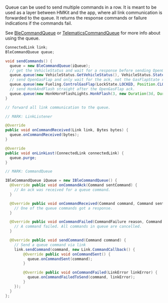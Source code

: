 Queue can be used to send multiple commands in a row. It is meant to be used as a layer between 
HMKit and the app, where all link communication is forwarded to the queue. It returns the response 
commands or failure indications if the commands fail.

See [BleCommandQueue](https://github.com/highmobility/command-queue-android/blob/master/src/main/java/com/highmobility/commandqueue/BleCommandQueue.java) or [TelematicsCommandQueue](https://github.com/highmobility/command-queue-android/blob/master/src/main/java/com/highmobility/commandqueue/TelematicsCommandQueue.java) for more info about using the queue.

```java
ConnectedLink link;
BleCommandQueue queue;

void sendCommands() {
  queue = new BleCommandQueue(iQueue);
  // get the VehicleStatus and wait for a response before sending OpenGasFlap.
  queue.queue(new VehicleStatus.GetVehicleStatus(), VehicleStatus.State.class);
  // send OpenGasFlap and only wait for the ack, not the GasFlapState response.
  queue.queue(new Fueling.ControlGasFlap(LockState.LOCKED, Position.CLOSED));
  // send HonkAndFlash straight after the OpenGasFlap ack.
  queue.queue(new HonkHornFlashLights.HonkFlash(3, new Duration(3d, Duration.Unit.SECONDS)));
}

// forward all link communication to the queue.

// MARK: LinkListener

@Override
public void onCommandReceived(Link link, Bytes bytes) {
  queue.onCommandReceived(bytes);
}

@Override
public void onLinkLost(ConnectedLink connectedLink) {
  queue.purge;
}

// MARK: CommandQueue

IBleCommandQueue iQueue = new IBleCommandQueue() {
  @Override public void onCommandAck(Command sentCommand) {
    // An ack was received for a queue command.
  }

  @Override public void onCommandReceived(Command command, Command sentCommand) {
    // One of the queue commands got a response.
  }

  @Override public void onCommandFailed(CommandFailure reason, Command sentCommand) {
    // A command failed. All commands in queue are cancelled.
  }

  @Override public void sendCommand(Command command) {
    // Send a queue command via link 
    link.sendCommand(command, new Link.CommandCallback() {
        @Override public void onCommandSent() {
          queue.onCommandSent(command);
        }

        @Override public void onCommandFailed(LinkError linkError) {
          queue.onCommandFailedToSend(command, linkError);
        }
    });
  }
};
```
